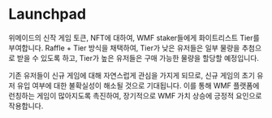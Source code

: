 # Launchpad

위메이드의 신작 게임 토큰, NFT에 대하여, WMF staker들에게 화이트리스트 Tier를 부여합니다. Raffle + Tier 방식을 채택하여, Tier가 낮은 유저들은 일부 물량을 추첨으로 받을 수 있도록 하고, Tier가 높은 유저들은 구매 가능한 물량을 할당할 예정입니다.

기존 유저들이 신규 게임에 대해 자연스럽게 관심을 가지게 되므로, 신규 게임의 초기 유저 유입 여부에 대한 불확실성이 해소될 것으로 기대됩니다. 이를 통해 WMF 플랫폼에 런칭하는 게임이 많아지도록 촉진하여, 장기적으로 WMF 가치 상승에 긍정적 요인으로 작용합니다.
